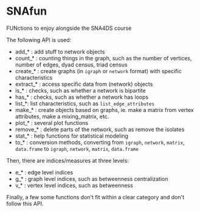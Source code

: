 # SNAfun
FUNctions to enjoy alongside the SNA4DS course

The following API is used:

- add_* : add stuff to network objects
- count_* : counting things in the graph, such as the number of vertices, number of edges, dyad census, triad census
- create_* : create graphs (in `igraph` or `network` format) with specific characteristics
- extract_* : access specific data from (network) objects
- is_* : checks, such as whether a network is bipartite
- has_* : checks, such as whether a network has loops
- list_*: list characteristics, such as `list_edge_attributes`
- make_* : create objects based on graphs, ie. make a matrix from vertex attributes, make a mixing_matrix, etc.
- plot_* : several plot functions
- remove_* : delete parts of the network, such as remove the isolates
- stat_* : help functions for statistical modeling
- to_* : conversion methods, converting from `igraph`, `network`, `matrix`, `data.frame` to `igraph`, `network`, `matrix`, `data.frame`

Then, there are indices/measures at three levels:
- e_* : edge level indices
- g_* : graph level indices, such as betweenness centralization
- v_* : vertex level indices, such as betweenness

Finally, a few some functions don't fit within a clear category and don't follow this API.